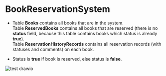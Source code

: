 # BookReservationSystem

* Table **Books** contains all books that are in the system.  
  Table **ReservedBooks** contains all books that are reserved (there is no **status** field, because this table contains books which status is already **true**).  
  Table **ReservationHistoryRecords** contains all reservation records (with statuses and comments) on each book.  

* Status is **true** if book is reserved, else status is **false**. 

![test drawio](https://user-images.githubusercontent.com/40802250/194340596-def69683-8498-44ea-9e54-c9f9827825cb.png)
